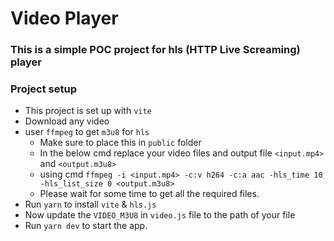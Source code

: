 # Video Player

### This is a simple POC project for hls (HTTP Live Screaming) player

### Project setup

- This project is set up with `vite`
- Download any video
- user `ffmpeg` to get `m3u8` for `hls`
    - Make sure to place this in `public` folder
    - In the below cmd replace your video files and output file `<input.mp4>` and `<output.m3u8>`
    - using cmd `ffmpeg -i <input.mp4> -c:v h264 -c:a aac -hls_time 10 -hls_list_size 0 <output.m3u8>`
    - Please wait for some time to get all the required files.
- Run `yarn` to install `vite` & `hls.js`
- Now update the  `VIDEO_M3U8` in  `video.js` file to the path of your file
- Run `yarn dev` to start the app.